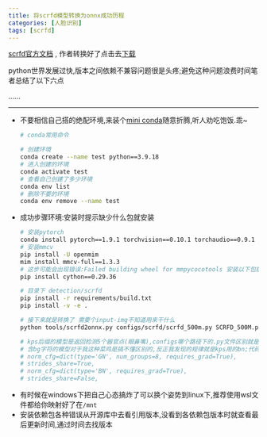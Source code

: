 ```yaml
---
title: 将scrfd模型转换为onnx成功历程
categories: [人脸识别]
tags: [scrfd]
---
```

[scrfd官方文档](https://github.com/deepinsight/insightface/tree/master/detection/scrfd)   ,  作者转换好了点击去[下载](../face-model-download)

python世界发展过快,版本之间依赖不兼容问题很是头疼;避免这种问题浪费时间笔者总结了以下六点

......

---

* 不要相信自己搭的绝配环境,来装个[mini conda](https://docs.conda.io/projects/miniconda/en/latest/)随意折腾,听人劝吃饱饭.乖~
  ```bash
  # conda常用命令

  # 创建环境
  conda create --name test python==3.9.18
  # 进入创建的环境
  conda activate test
  # 查看自己创建了多少环境
  conda env list
  # 删除不要的环境
  conda env remove --name test
  ```
* 成功步骤环境:安装时提示缺少什么包就安装
  ```bash
  # 安装pytorch
  conda install pytorch==1.9.1 torchvision==0.10.1 torchaudio==0.9.1 cpuonly -c pytorch
  # 安装mmcv
  pip install -U openmim
  mim install mmcv-full==1.3.3
  # 这步可能会出现错误:Failed building wheel for mmpycocotools 安装以下包版本
  pip install cython==0.29.36

  # 目录下 detection/scrfd 
  pip install -r requirements/build.txt
  pip install -v -e .

  # 接下来就是转换了 需要个input-img不知道用来干什么
  python tools/scrfd2onnx.py configs/scrfd/scrfd_500m.py SCRFD_500M.pth --shape 640 640 --input-img test.png

  # kps后缀的模型是返回检测5个器官点(眼鼻嘴),configs哪个路径下的.py文件区别就是 use_kps=True
  # 含bg字符的模型对于我这种菜鸡是搞不懂区别的,反正我发现的规律就是kps用的bn;代码对比的区别:
  # norm_cfg=dict(type='GN', num_groups=8, requires_grad=True),
  # strides_share=True,
  # norm_cfg=dict(type='BN', requires_grad=True),
  # strides_share=False,
  ```
* 有时候在windows下把自己心态搞炸了可以换个姿势到linux下,推荐使用wsl文件都给你映射好了在`/mnt`
* 安装依赖包各种错误从开源库中去看引用版本,没看到各依赖包版本时就查看最后更新时间,通过时间去找版本

